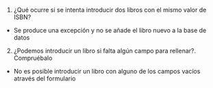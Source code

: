1. ¿Qué ocurre si se intenta introducir dos libros con el mismo valor de ISBN?
- Se produce una excepción y no se añade el libro nuevo a la base de datos

2. ¿Podemos introducir un libro si falta algún campo para rellenar?. Compruébalo
- No es posible introducir un libro con alguno de los campos vacíos através del formulario